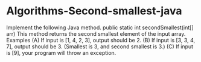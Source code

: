 # Algorithms-Second-smallest-java

Implement the following Java method.
public static int secondSmallest(int[] arr)
This method returns the second smallest element of the input array.
Examples
(A) If input is [1, 4, 2, 3], output should be 2.
(B) If input is [3, 3, 4, 7], output should be 3. (Smallest is 3, and second smallest is 3.)
(C) If input is [9], your program will throw an exception.
